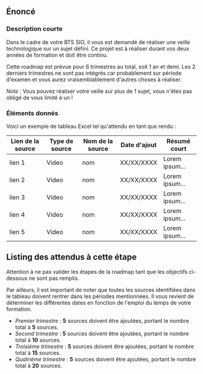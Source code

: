 ## Énoncé

### Description courte

Dans le cadre de votre BTS SIO, il vous est demandé de réaliser une veille technologique sur un sujet défini. Ce projet est à réaliser durant vos deux années de formation et doit être continu.

Cette roadmap est prévue pour 6 trimestres au total, soit 1 an et demi. Les 2 derniers trimestres ne sont pas intégrés car probablement sur période d'examen et vous aurez vraisemblablement d'autres choses à réaliser.

_Note_ : Vous pouvez réaliser votre veille sur plus de 1 sujet, vous n'êtes pas obligé de vous limité à un !

### Éléments donnés

Voici un exemple de tableau Excel tel qu'attendu en tant que rendu :

| Lien de la source | Type de source | Nom de la source | Date d'ajout | Résumé court |
| --- | --- | --- | --- | --- |
| lien 1 | Video | nom | XX/XX/XXXX | Lorem ipsum... |
| lien 2 | Video | nom | XX/XX/XXXX | Lorem ipsum... |
| lien 3 | Video | nom | XX/XX/XXXX | Lorem ipsum... |
| lien 4 | Video | nom | XX/XX/XXXX | Lorem ipsum... |
| lien 5 | Video | nom | XX/XX/XXXX | Lorem ipsum... |

## Listing des attendus à cette étape

Attention à ne pas valider les étapes de la roadmap tant que les objectifs ci-dessous ne sont pas remplis.

Par ailleurs, il est important de noter que toutes les sources identifiées dans le tableau doivent rentrer dans les périodes mentionnées. Il vous revient de déterminer les différentes dates en fonction de l'emploi du temps de votre formation.

- _Premier trimestre_ : __5__ sources doivent être ajoutées, portant le nombre total à __5__ sources.
- _Second trimestre_ : __5__ sources doivent être ajoutées, portant le nombre total à __10__ sources.
- _Troisième trimestre_ : __5__ sources doivent être ajoutées, portant le nombre total à __15__ sources.
- _Quatrième trimestre_ : __5__ sources doivent être ajoutées, portant le nombre total à __20__ sources.
